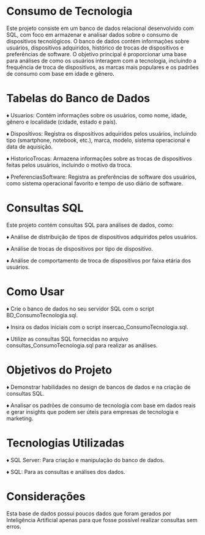 # Consumo de Tecnologia

Este projeto consiste em um banco de dados relacional desenvolvido com SQL, com foco em armazenar e analisar dados sobre o consumo de dispositivos tecnológicos. O banco de dados contém informações sobre usuários, dispositivos adquiridos, histórico de trocas de dispositivos e preferências de software. O objetivo principal é proporcionar uma base para análises de como os usuários interagem com a tecnologia, incluindo a frequência de troca de dispositivos, as marcas mais populares e os padrões de consumo com base em idade e gênero.

# Tabelas do Banco de Dados

♦ Usuarios: Contém informações sobre os usuários, como nome, idade, gênero e localidade (cidade, estado e país).

♦ Dispositivos: Registra os dispositivos adquiridos pelos usuários, incluindo tipo (smartphone, notebook, etc.), marca, modelo, sistema operacional e data de aquisição.

♦ HistoricoTrocas: Armazena informações sobre as trocas de dispositivos feitas pelos usuários, incluindo o motivo da troca.

♦ PreferenciasSoftware: Registra as preferências de software dos usuários, como sistema operacional favorito e tempo de uso diário de software.

# Consultas SQL

Este projeto contém consultas SQL para análises de dados, como:

♦ Análise de distribuição de tipos de dispositivos adquiridos pelos usuários.

♦ Análise de trocas de dispositivos por tipo de dispositivo.

♦ Análise de comportamento de troca de dispositivos por faixa etária dos usuários.


# Como Usar

♦ Crie o banco de dados no seu servidor SQL com o script BD_ConsumoTecnologia.sql.

♦ Insira os dados iniciais com o script insercao_ConsumoTecnologia.sql.

♦ Utilize as consultas SQL fornecidas no arquivo consultas_ConsumoTecnologia.sql para realizar as análises.

# Objetivos do Projeto

♦ Demonstrar habilidades no design de bancos de dados e na criação de consultas SQL.

♦ Analisar os padrões de consumo de tecnologia com base em dados reais e gerar insights que podem ser úteis para empresas de tecnologia e marketing.

# Tecnologias Utilizadas

♦ SQL Server: Para criação e manipulação do banco de dados.

♦ SQL: Para as consultas e análises dos dados.

# Considerações

Esta base de dados possui poucos dados que foram gerados por Inteligência Artificial apenas para que fosse possível realizar consultas sem erros.
